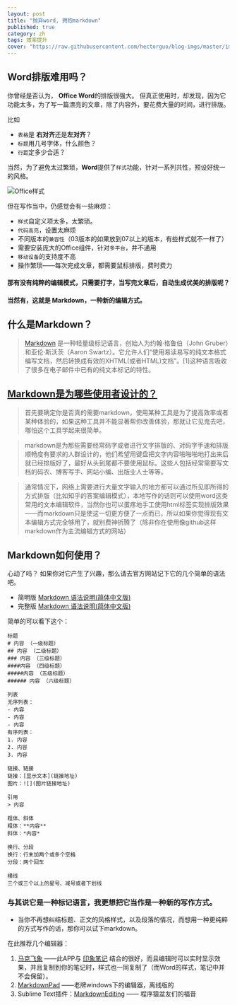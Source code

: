 ```yaml
---
layout: post
title: "抛弃word, 拥抱markdown"
published: true
category: zh
tags: 效率提升
cover: "https://raw.githubusercontent.com/hectorguo/blog-imgs/master/img/20190608234938.png"
---
```


## Word排版难用吗？

你曾经是否认为， **Office Word**的排版很强大。 但真正使用时，却发现，因为它功能太多，为了写一篇漂亮的文章，除了内容外，要花费大量的时间，进行排版。

比如  

- `表格`是 **右对齐**还是**左对齐**？
- `标题`用几号字体，什么颜色？
- `行距`定多少合适？

当然，为了避免太过繁琐，**Word**提供了`样式`功能，针对一系列共性，预设好统一的风格。  

![Office样式](http://www.gcpowertools.com.cn/products/img/screenshots/winforms/winforms_ribbon_showoff.png)

但在写作当中，仍感觉会有一些麻烦：  

- `样式`自定义项太多，太繁琐。
- `代码高亮`，设置太麻烦
- 不同版本的`兼容性`（03版本的如果放到07以上的版本，有些样式就不一样了）
- 需要安装庞大的Office组件，针对`多平台`，并不通用
- `移动设备`的支持度不高
- 操作繁琐——每次完成文章，都需要鼠标排版，费时费力

#### 那有没有纯粹的编辑模式，只需要打字，当写完文章后，自动生成优美的排版呢？

#### 当然有，这就是 **Markdown**，一种新的编辑方式。

## 什么是Markdown？

> [Markdown](http://zh.wikipedia.org/wiki/Markdown) 是一种轻量级标记语言，创始人为约翰·格鲁伯（John Gruber）和亚伦·斯沃茨（Aaron Swartz）。它允许人们“使用易读易写的纯文本格式编写文档，然后转换成有效的XHTML(或者HTML)文档”。[1]这种语言吸收了很多在电子邮件中已有的纯文本标记的特性。

## [Markdown是为哪些使用者设计的？](http://www.zhihu.com/question/20409634)

> 首先要确定你是否真的需要markdown，使用某种工具是为了提高效率或者某种体验的，如果这种工具并不能显著帮你改善体验，那就让它见鬼去吧，哪怕这个工具学起来很简单。

> markdown是为那些需要经常码字或者进行文字排版的、对码字手速和排版顺畅度有要求的人群设计的，他们希望用键盘把文字内容啪啪啪地打出来后就已经排版好了，最好从头到尾都不要使用鼠标。这些人包括经常需要写文档的码农、博客写手、网站小编、出版业人士等等。

> 通常情况下，网络上需要进行大量文字输入的地方都可以通过所见即所得的方式排版（比如知乎的答案编辑模式），本地写作的话则可以使用word这类常用的文本编辑软件，当然你也可以蛋疼地手工使用html标签实现排版效果——而markdown只是使这一切更方便了一点而已，所以如果你觉得现有文本编辑方式完全够用了，就别费神折腾了（除非你在使用像github这样markdown作为主流编辑方式的网站）

## Markdown如何使用？

心动了吗？ 
如果你对它产生了兴趣，那么请去官方网站记下它的几个简单的语法吧。  

- 简明版 [Markdown 语法说明(简体中文版)](http://wowubuntu.com/markdown/basic.html)
- 完整版 [Markdown 语法说明(简体中文版)](http://wowubuntu.com/markdown/index.html)

简单的可以看下这个：  

~~~
标题
# 内容 （一级标题）
## 内容 （二级标题）
### 内容 （三级标题）
####内容 （四级标题）
#####内容 （五级标题）
###### 内容 （六级标题）

列表
无序列表：
- 内容
- 内容
- 内容
有序列表：
1. 内容
2. 内容
3. 内容

链接、链接
链接：[显示文本](链接地址)
图片：![](图片链接地址)

引用
> 内容

粗体、斜体
粗体：**内容**
斜体：*内容*

换行、分段
换行：行末加两个或多个空格
分段：两个回车

横线
三个或三个以上的星号、减号或者下划线
~~~

### 与其说它是一种标记语言，我更想把它当作是一种新的写作方式。 

- 当你不再想纠结标题、正文的风格样式，以及段落的情况，而想用一种更纯粹的方式写作的话，那你可以试下markdown。

在此推荐几个编辑器：  

1. [马克飞象](http://maxiang.info/) ——此APP与 [印象笔记](www.yinxiang.com) 结合的很好，而且编辑时可以实时显示效果，并且复制到你的笔记时，样式也一同复制了（而Word的样式，笔记中并不会保留）。
2. [MarkdownPad](markdownpad.com) ——老牌windows下的编辑器，离线版的
3. Sublime Text插件：[MarkdownEditing](https://sublime.wbond.net/packages/MarkdownEditing‎
) —— 程序猿盆友们的福音

